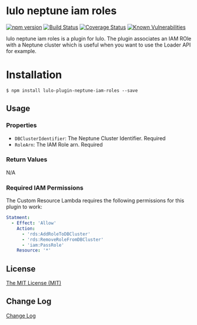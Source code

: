 # lulo neptune iam roles

[![npm version](https://badge.fury.io/js/lulo-plugin-neptune-iam-roles.svg)](https://badge.fury.io/js/lulo-plugin-neptune-iam-roles)
[![Build Status](https://travis-ci.org/carlnordenfelt/lulo-plugin-neptune-iam-roles.svg?branch=master)](https://travis-ci.org/carlnordenfelt/lulo-plugin-neptune-iam-roles)
[![Coverage Status](https://coveralls.io/repos/github/carlnordenfelt/lulo-plugin-neptune-iam-roles/badge.svg?branch=master)](https://coveralls.io/github/carlnordenfelt/lulo-plugin-neptune-iam-roles?branch=master)
[![Known Vulnerabilities](https://snyk.io/test/github/carlnordenfelt/lulo-plugin-neptune-iam-roles/badge.svg?targetFile=package.json)](https://snyk.io/test/github/carlnordenfelt/lulo-plugin-neptune-iam-roles?targetFile=package.json)

lulo neptune iam roles is a plugin for lulo.
The plugin associates an IAM ROle with a Neptune cluster which is useful when you want to use the Loader API for example.

# Installation
```
$ npm install lulo-plugin-neptune-iam-roles --save
```

## Usage
### Properties
* `DBClusterIdentifier`: The Neptune Cluster Identifier. Required
* `RoleArn`: The IAM Role arn. Required

### Return Values
N/A

### Required IAM Permissions
The Custom Resource Lambda requires the following permissions for this plugin to work:
```yaml
Statment:
  - Effect: 'Allow'
    Action:
      - 'rds:AddRoleToDBCluster'
      - 'rds:RemoveRoleFromDBCluster'
      - 'iam:PassRole' 
    Resource: '*'
```

## License
[The MIT License (MIT)](/LICENSE)

## Change Log
[Change Log](/CHANGELOG.md)
